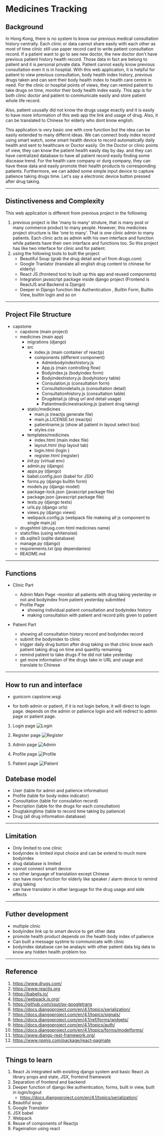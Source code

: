 # Medicines Tracking

## Background
 In Hong Kong, there is no system to know our previous medical consultation history centrally. Each clinic or data cannot share easily with each other as most of time clinic still use paper record card to write patient consultation record. If a patient want to go to see new doctor, the new doctor don't have previous patient history health record. Those data in fact are belong to patient and it is personal private data. Patient cannot easily know previous consultation even it is in hosptial. With this web application, it is helpful for patient to view previous consultation, body health index history, previous drugs taken and can sent their body health index to health care centre in need. For the clinic or hospital points of views, they can remind patient to take drugs on time, monitor their body health index easily. This app is for both clinic doctor and patient to communicate easily and store patient whole life record.

Also, patient ususally did not know the drugs usage exactly and it is easily to have more information of this web app the link and usage of drug. Also, it can be translated to Chinese for elderly who dont know english.

This application is very basic one with core function but the idea can be easily extended to many differnt ideas. We can connect body index record using smart watch, some smart health device to record automatically daily health and sent to healthcare or Doctor easily. On the Doctor or clinic points of view, they can know the patient health easily day by day. and they can have centralized database to have all patient record easily finding some discease trend. For the health care company or durg company, they can have these data and easily promote their health products to corresponding patients. Furthermore, we can added some simple input device to capture patience taking drugs time. Let's say a electronic device button pressed after drug taking.

---
## Distinctiveness and Complexity
This web application is different from previous project in the folllowing
1. previous project is like 'many to many' struture, that is many post or many commerce product to many people. However, this medicines project structure is like 'one to many'. That is one clinic admin to many patients. Each clinic acts as admin with his own interface and function while patients have their own interface and functions too. So this project has like two interface for clinic and for patient.
2. using the following tools to built the project
    - Beautiful Soup (grab the drug detail and url from drugs.com)
    - Google Tranlator (translate all english drug content to chinese for elderly)
    - React JS (frontend tool to built up this app and reused components) 
    - Integration javascript package inside django project (Frontend is ReactJS and Backend is Django)
    - Deeper in Django function like Authentication , Builtin Form, Builtin View, builtin login and so on

---
## Project File Structure
- capstone
    - capstone (main project)
    - medicines (main app)
        - migrations (django)
        - src
            - index.js (main container of reactjs)
            - components (different component)
                - Adminbodyindexhistory.js
                - App.js (main controlling flow)
                - Bodyindex.js (bodyindex form)
                - Bodyindexhistory.js (bodyhistory table)
                - Consulation.js (consultation form)
                - Consultationdetails.js (consultation detail)
                - Consultationhistory.js (consultation table)
                - Drugdetail.js (drug url and detail usage)
                - Patientmedicinestracking.js (patient drug taking)
        - static/medicines 
            - main.js (reactjs generate file)
            - main.js.LICENSE.txt (reactjs)
            - patientname.js    (show all patient in layout select box)
            - styles.css 
        - templates/medicines
            - index.html (main index file)
            - layout.html (top layout tab)
            - login.html (login )
            - register.html (register)
        - _init_.py (virtual env)
        - admin.py (django)
        - apps.py (django)
        - babel.config.json (babel for JSX)
        - forms.py (django builtin form)
        - models.py (django model)
        - package-lock.json (javascript package file)
        - package.json (javascript package file)
        - tests.py (django tests)
        - urls.py (django urls)
        - views.py (django views)
        - webpack.config.js (webpack file makeing all js component to single main.js)
    - drugshtml (drusg.com html medicines name)
    - staticfiles (using whitenoise)
    - db.sqlite3 (sqlite database)
    - manage.py (django)
    - requirements.txt (pip dependanies)
    - README.md
        

---
## Functions
- Clinic Part
    -  Admin Main Page
        -monitor all patients with drug taking yesterday or not and bodyindex from patient yesterday submitted
    -  Profile Page
        - showing individual patient consultation and bodyindex history
        - making consultation with patient and record pills given to patient

- Patient Part
    - showing all consultation history record and bodyindex record
    - submit the bodyindex to clinic 
    - trigger daily drug button after drug taking so that clinic know each patient taking drug on time and quantity remaining
    - remind patient to take drugs if he did not take yesterday
    - get more information of the drugs take in URL and usage and translate to Chinese

---
## How to run and interface
- gunicorn capstone.wsgi

- for both admin or patient, if it is not login before, it will direct to login page.
depends on the admin or patience login and will redirect to admin page or patient page.

1. Login page
![Login](/medicines/static/medicines/login.png)

2. Register page
![Register](/medicines/static/medicines/register.png)

3. Admin page
![Admin](/medicines/static/medicines/admin.png)

3. Profile page
![Profile](/medicines/static/medicines/profile.png)

3. Patient page
![Patient](/medicines/static/medicines/patient.png)
## Datebase model
- User (table for admin and patience information)
- Profile (table for body index indicator)
- Consultation (table for consulation record)
- Precription (table for the drugs for each consultation)
- Drugtakingtime (table to record time taking by patience)
- Drug (all drug information database)

---
## Limitation
- Only limited to one clinic
- bodyindex is limited input choice and can be extend to much more bodyindex 
- drug database is limited
- cannot connect smart device
- no other language of translation except Chinese
- can have more function for elderly like speaker / alarm device to remind drug taking
- can have translator in other language for the drug usage and side effects

---
## Futher development
- multiple clinic
- bodyindex link up to smart device to get other data
- promote health product depends on the health body index of patience
- Can built a message systme to communicate with clinic
- bodyindex database can be analayic with other patient data big data to know any hidden health problem too

---
## Reference
1. https://www.drugs.com/
2. https://www.reactjs.org
3. https://babeljs.io/
4. https://webpack.js.org/
5. https://github.com/ssut/py-googletrans
6. https://docs.djangoproject.com/en/4.1/topics/serialization/
7. https://docs.djangoproject.com/en/4.1/topics/signals/
8. https://docs.djangoproject.com/en/4.1/ref/forms/widgets/
9. https://docs.djangoproject.com/en/4.1/topics/auth/
10. https://docs.djangoproject.com/en/4.1/topics/forms/modelforms/
11. https://www.django-rest-framework.org/
12. https://www.npmjs.com/package/react-paginate
---
## Things to learn
1. React Js integrated with exisiting django system and basic React Js library props and state, JSX, frontend framework
2. Separation of frontend and backend 
3. Deeper function of django like authentication, forms, built in view, built in login/logout
    - https://docs.djangoproject.com/en/4.1/topics/serialization/
4. Beautiful soup
5. Google Translator
6. JSX babel
7. Webpack
8. Reuse of components of Reactjs 
9. Pageination using react


